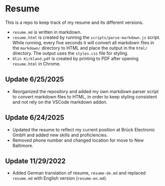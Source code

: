 # Resume
This is a repo to keep track of my resume and its different versions.

- `resume.md` is written in markdown.
- `resume.html` is created by running the `scripts/parse-markdown.js` script. While running, every five seconds it will convert all markdown files in the `markdown/` directory to HTML and place the output in the `html/` directory. The output uses the `styles.css` file for styling.
- `Olin Kirkland.pdf` is created by printing to PDF after opening `resume.html` in Chrome.

## Update 6/25/2025
- Reorganized the repository and added my own markdown parser script to convert markdown files to HTML, in order to keep styling consistent and not rely on the VSCode markdown addon.

## Update 6/24/2025
- Updated the resume to reflect my current position at Brück Electronic GmbH and added new skills and proficiencies.
- Removed phone number and changed location for move to New Baltimore.

## Update 11/29/2022
- Added German translation of resume, `resume-de.md` and replaced `resume.md` with English version (`resume-en.md`).